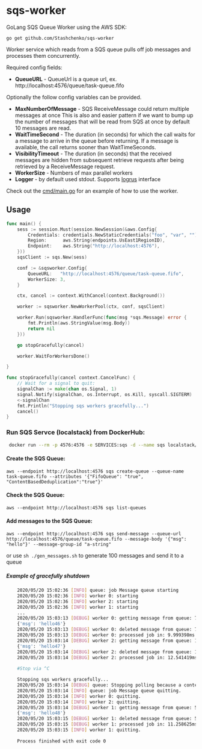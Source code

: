 # sqs-worker
GoLang SQS Queue Worker using the AWS SDK:

`go get github.com/Stashchenko/sqs-worker`

Worker service which reads from a SQS queue pulls off job messages and processes them concurrently.


Required config fields:

- **QueueURL**          - QueueUrl is a queue url, ex. http://localhost:4576/queue/task-queue.fifo 	

Optionally the follow config variables can be provided.

- **MaxNumberOfMessage** - SQS ReceiveMessage could return multiple messages at once This is also and easier pattern if we want to bump up the number of messages that will be read from SQS at once by default 10 messages are read.
- **WaitTimeSecond**     - The duration (in seconds) for which the call waits for a message to arrive in the queue before returning. If a message is available, the call returns sooner than WaitTimeSeconds.
- **VisibilityTimeout**  - The duration (in seconds) that the received messages are hidden from subsequent retrieve requests after being retrieved by a ReceiveMessage request.
- **WorkerSize**         - Numbers of max parallel workers
- **Logger**             - by default used stdout. Supports [logrus](https://github.com/sirupsen/logrus) interface  


Check out the [cmd/main.go](cmd/main.go) for an example of how to use the worker.

## Usage
```go
func main() {
	sess := session.Must(session.NewSession(&aws.Config{
		Credentials: credentials.NewStaticCredentials("foo", "var", ""),
		Region:      aws.String(endpoints.UsEast1RegionID),
		Endpoint:    aws.String("http://localhost:4576"),
	}))
	sqsClient := sqs.New(sess)

	conf := &sqsworker.Config{
		QueueURL:   "http://localhost:4576/queue/task-queue.fifo",
		WorkerSize: 3,
	}

	ctx, cancel := context.WithCancel(context.Background())

	worker := sqsworker.NewWorkerPool(ctx, conf, sqsClient)

	worker.Run(sqsworker.HandlerFunc(func(msg *sqs.Message) error {
		fmt.Println(aws.StringValue(msg.Body))
		return nil
	}))

	go stopGracefully(cancel)

	worker.WaitForWorkersDone()

}

func stopGracefully(cancel context.CancelFunc) {
	// Wait for a signal to quit:
	signalChan := make(chan os.Signal, 1)
	signal.Notify(signalChan, os.Interrupt, os.Kill, syscall.SIGTERM)
	<-signalChan
	fmt.Println("Stopping sqs workers gracefully...")
	cancel()
}
```

### Run SQS Servce (localstack) from DockerHub:
```sh
 docker run --rm -p 4576:4576 -e SERVICES:sqs -d --name sqs localstack/localstack
```
#### Create the SQS Queue:

`aws --endpoint http://localhost:4576 sqs create-queue --queue-name task-queue.fifo --attributes '{"FifoQueue": "true", "ContentBasedDeduplication":"true"}'`

#### Check the SQS Queue:

`aws --endpoint http://localhost:4576 sqs list-queues`

#### Add messages to the SQS Queue:

`aws --endpoint http://localhost:4576 sqs send-message --queue-url http://localhost:4576/queue/task-queue.fifo --message-body '{"msg": "hello"}' --message-group-id "a-string"`

or use `sh ./gen_messages.sh` to generate 100 messages and send it to a queue


##### Example of gracefully shutdown

```bash
    2020/05/20 15:02:36 [INFO] queue: job Message queue starting
    2020/05/20 15:02:36 [INFO] worker 0: starting
    2020/05/20 15:02:36 [INFO] worker 2: starting
    2020/05/20 15:02:36 [INFO] worker 1: starting
    ...    
    2020/05/20 15:03:13 [DEBUG] worker 0: getting message from queue: 7a29e48e-cf9e-4e6b-a9aa-f31e6600f5e0
    {'msg': 'hello46'}
    2020/05/20 15:03:13 [DEBUG] worker 0: deleted message from queue: 7a29e48e-cf9e-4e6b-a9aa-f31e6600f5e0
    2020/05/20 15:03:13 [DEBUG] worker 0: processed job in: 9.999398ms
    2020/05/20 15:03:14 [DEBUG] worker 2: getting message from queue: 16d0df57-4a77-4a88-b83a-8f5eee2c4312
    {'msg': 'hello47'}
    2020/05/20 15:03:14 [DEBUG] worker 2: deleted message from queue: 16d0df57-4a77-4a88-b83a-8f5eee2c4312
    2020/05/20 15:03:14 [DEBUG] worker 2: processed job in: 12.541419ms
    
    #Stop via ^C

    Stopping sqs workers gracefully...
    2020/05/20 15:03:14 [DEBUG] queue: Stopping polling because a context kill signal was sent
    2020/05/20 15:03:14 [INFO] queue: job Message queue quitting.
    2020/05/20 15:03:14 [INFO] worker 0: quitting.
    2020/05/20 15:03:14 [INFO] worker 2: quitting.
    2020/05/20 15:03:14 [DEBUG] worker 1: getting message from queue: 5b1a52b0-34b6-4b63-9eb5-96d70db355c0
    {'msg': 'hello48'}
    2020/05/20 15:03:15 [DEBUG] worker 1: deleted message from queue: 5b1a52b0-34b6-4b63-9eb5-96d70db355c0
    2020/05/20 15:03:15 [DEBUG] worker 1: processed job in: 11.258625ms
    2020/05/20 15:03:15 [INFO] worker 1: quitting.
    
    Process finished with exit code 0
``` 
